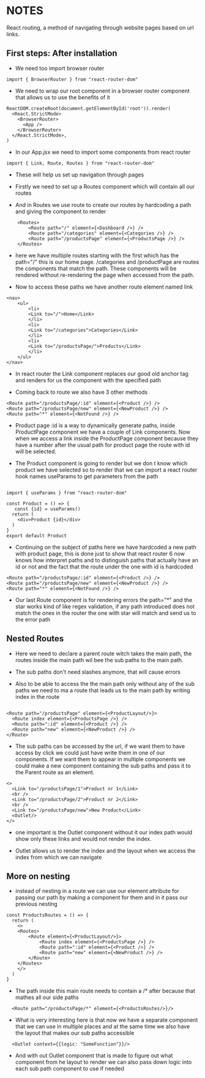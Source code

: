 # NOTES

React routing, a method of navigating through website pages based on url links.

## First steps: After installation

- We need too import browser router

```JS
import { BrowserRouter } from "react-router-dom"
```

- We need to wrap our root component in a browser router component that allows us to use the benefits of it

```JS
ReactDOM.createRoot(document.getElementById('root')).render(
  <React.StrictMode>
    <BrowserRouter>
      <App />
    </BrowserRouter>
  </React.StrictMode>,
)

```

- In our App.jsx we need to import some components from react router

```JS
import { Link, Route, Routes } from "react-router-dom"
```

- These will help us set up navigation through pages

- Firstly we need to set up a Routes component which will contain all our routes

- And in Routes we use route to create our routes by hardcoding a path and giving the component to render

```Js
    <Routes>
        <Route path="/" element={<Dashboard />} />
        <Route path="/categories" element={<Categories />} />
        <Route path="/productsPage" element={<ProductsPage />} />
    </Routes>
```

- here we have multiple routes starting with the first which has the path="/" this is our home page. /categories and /productPage are routes the components that match the path. These components will be rendered without re-rendering the page when accessed from the path.

- Now to access these paths we have another route element named link

```JS
<nav>
    <ul>
        <li>
        <Link to="/">Home</Link>
        </li>
        <li>
        <Link to="/categories">Categories</Link>
        </li>
        <li>
        <Link to="/productsPage/">Products</Link>
        </li>
    </ul>
</nav>
```

- In react router the Link component replaces our good old anchor tag and renders for us the component with the specified path

- Coming back to route we also have 3 other methods

```JS
<Route path="/productsPage/:id" element={<Product />} />
<Route path="/productsPage/new" element={<NewProduct />} />
<Route path="*" element={<NotFound />} />

```

- Product page :id is a way to dynamically generate paths, inside ProductPage component we have a couple of Link components. Now when we access a link inside the ProductPage component because they have a number after the usual path for product page the route with id will be selected.

- The Product component is going to render but we don t know which product we have selected so to render that we can import a react router hook names useParams to get parameters from the path

```JS

import { useParams } from "react-router-dom"

const Product = () => {
   const {id} = useParams()
  return (
    <div>Product {id}</div>
  )
}
export default Product

```

- Continuing on the subject of paths here we have hardcoded a new path with product page, this is done just to show that react router 6 now knows how interpret paths and to distinguish paths that actually have an id or not and the fact that the route under the one with id is hardcoded

```JS
<Route path="/productsPage/:id" element={<Product />} />
<Route path="/productsPage/new" element={<NewProduct />} />
<Route path="*" element={<NotFound />} />

```

- Our last Route component is for rendering errors the path="\*" and the star works kind of like regex validation, if any path introduced does not match the ones in the router the one with star will match and send us to the error path

## Nested Routes

- Here we need to declare a parent route witch takes the main path, the routes inside the main path wil bee the sub paths to the main path.

- The sub paths don't need slashes anymore, that will cause errors

- Also to be able to access the the main path only without any of the sub paths we need to ma a route that leads us to the main path by writing index in the route

```JS

<Route path="/productsPage" element={<ProductLayout/>}>
  <Route index element={<ProductsPage />} />
  <Route path=":id" element={<Product />} />
  <Route path="new" element={<NewProduct />} />
</Route>

```

- The sub paths can be accessed by the url, if we want them to have access by click we could just have write them in one of our components. If we want them to appear in multiple components we could make a new component containing the sub paths and pass it to the Parent route as an element.

```JS
<>
  <Link to="/productsPage/1">Product nr 1</Link>
  <br />
  <Link to="/productsPage/2">Product nr 2</Link>
  <br />
  <Link to="/productsPage/new">New Product</Link>
  <Outlet/>
</>
```

- one important is the Outlet component without it our index path would show only these links and would not render the index.

- Outlet allows us to render the index and the layout when we access the index from which we can navigate

## More on nesting

- instead of nesting in a route we can use our element attribute for passing our path by making a component for them and in it pass our previous nesting

```JS
const ProductsRoutes = () => {
  return (
    <>
    <Routes>
        <Route element={<ProductLayout/>}>
            <Route index element={<ProductsPage />} />
            <Route path=":id" element={<Product />} />
            <Route path="new" element={<NewProduct />} />
        </Route>
    </Routes>
    </>
  )
}
```

- The path inside this main route needs to contain a /* after because that mathes all our side paths

```JS
  <Route path="/productsPage/*" element={<ProductsRoutes/>}/>
```

- What is very interesting here is that now we have a separate component that we can use in multiple places and at the same time we also have the layout that makes our sub paths accessible 

```JS
  <Outlet context={{logic: "SomeFunction"}}/>
```

- And with out Outlet component that is made to figure out what component from he layout to render we can also pass down logic into each sub path component to use if needed